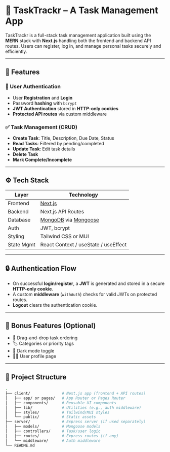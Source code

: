 # 🧩 TaskTrackr – A Task Management App

TaskTrackr is a full-stack task management application built using the **MERN** stack with **Next.js** handling both the frontend and backend API routes. Users can register, log in, and manage personal tasks securely and efficiently.

---

## 🚀 Features

### 👤 User Authentication
- User **Registration** and **Login**
- Password **hashing** with `bcrypt`
- **JWT Authentication** stored in **HTTP-only cookies**
- **Protected API routes** via custom middleware

### ✅ Task Management (CRUD)
- **Create Task**: Title, Description, Due Date, Status
- **Read Tasks**: Filtered by pending/completed
- **Update Task**: Edit task details
- **Delete Task**
- **Mark Complete/Incomplete**

---

## ⚙ Tech Stack

| Layer        | Technology                     |
|--------------|--------------------------------|
| Frontend     | [Next.js](https://nextjs.org/) |
| Backend      | Next.js API Routes             |
| Database     | [MongoDB](https://www.mongodb.com/) via [Mongoose](https://mongoosejs.com/) |
| Auth         | JWT, bcrypt                    |
| Styling      | Tailwind CSS or MUI            |
| State Mgmt   | React Context / useState / useEffect |

---

## 🔒 Authentication Flow

- On successful **login/register**, a **JWT** is generated and stored in a secure **HTTP-only cookie**.
- A custom **middleware** (`withAuth`) checks for valid JWTs on protected routes.
- **Logout** clears the authentication cookie.

---

## 🧪 Bonus Features (Optional)

- 🔄 Drag-and-drop task ordering
- 🏷️ Categories or priority tags
- 🌙 Dark mode toggle
- 🙋‍♂️ User profile page

---

## 📁 Project Structure

```bash
.
├── client/              # Next.js app (frontend + API routes)
│   ├── app/ or pages/   # App Router or Pages Router
│   ├── components/      # Reusable UI components
│   ├── lib/             # Utilities (e.g., auth middleware)
│   ├── styles/          # Tailwind/MUI styles
│   └── public/          # Static assets
├── server/              # Express server (if used separately)
│   ├── models/          # Mongoose models
│   ├── controllers/     # Task/user logic
│   ├── routes/          # Express routes (if any)
│   └── middleware/      # Auth middleware
└── README.md
